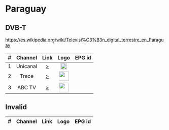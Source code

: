 <h1>Paraguay</h1>

<h2>DVB-T</h2>

https://es.wikipedia.org/wiki/Televisi%C3%B3n_digital_terrestre_en_Paraguay

| #   | Channel        | Link  | Logo | EPG id |
|:---:|:--------------:|:-----:|:----:|:------:|
| 1   | Unicanal       | [>](http://45.55.127.106/live/unicanal.m3u8) | <img height="20" src="https://i.imgur.com/brlepuX.png"/> |
| 2 | Trece            | [>](https://stream.rpc.com.py/live/trece_src.m3u8) | <img height="30" src="https://i.imgur.com/9kcYqk2.png"/>|
| 3 | ABC TV            | [>](https://d2e809bgs49c6y.cloudfront.net/live/d87c2b7b-9ecf-4e6e-b63b-b32772bd7851/live.isml/d87c2b7b-9ecf-4e6e-b63b-b32772bd7851.m3u8) | <img height="30" src="https://i.imgur.com/tBdgllD.png"/>|

<h2>Invalid</h2>

| #   | Channel        | Link  | Logo | EPG id |
|:---:|:--------------:|:-----:|:----:|:------:|
